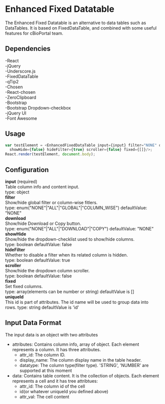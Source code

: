 # Enhanced Fixed Datatable
The Enhanced Fixed Datatable is an alternative to data tables such as DataTables. It is based on FixedDataTable, and combined with some useful features for cBioPortal team.

## Dependencies
  -React <br />
  -jQuery <br />
  -Underscore.js <br />
  -FixedDataTable <br />
  -qTip2 <br />
  -Chosen <br />
  -React-chosen <br />
  -ZeroClipboard <br />
  -Bootstrap <br />
  -Bootstrap Dropdown-checkbox <br />
  -jQuery UI <br />
  -Font Awesome

## Usage
```javascript
var testElement = <EnhancedFixedDataTable input={input} filter="NONE" download="NONE"
  showHide={false} hideFilter={true} scroller={false} fixed={[]}/>;
React.render(testElement, document.body);
```

## Configuration
**input** (required) <br />
  Table column info and content input. <br />
  type: object <br />
**filter** <br />
  Show/hide global filter or column-wise fitlers. <br />
  type: enum("NONE"|"ALL"|"GLOBAL"|"COLUMN_WISE") defaultValue: "NONE" <br />
**download** <br />
  Show/hide Download or Copy button. <br />
  type: enum("NONE"|"ALL"|"DOWNLOAD"|"COPY") defaultValue: "NONE" <br />
**showHide** <br />
  Show/hide the dropdown-checklist used to show/hide columns. <br />
  type: boolean defaultValue: false <br />
**hideFilter** <br />
  Whether to disable a filter when its related column is hidden. <br />
  type: boolean defaultValue: true <br />
**scroller** <br />
  Show/hide the dropdown column scroller. <br />
  type: boolean defaultValue: false <br />
**fixed** <br />
  Set fixed columns.  <br />
  type: array(elements can be number or string) defaultValue is [] <br />
**uniqueId**  <br />
  This id is part of attributes. The id name will be used to group data into rows.
  type: string defaultValue is 'id'

## Input Data Format
The input data is an object with two attributes
* attributes: Contains column info, array of object. Each element represents a column. It has three attributes.
  * attr_id: The column ID.
  * display_name: The column display name in the table header.
  * datatype: The column type(filter type). 'STRING', 'NUMBER' are supported at this moment
* data: Contains table content. It is the collection of objects. Each element represents a cell and it has tree attribtues:
  * attr_id: The column id of the cell
  * id(or whatever uniqueId you defined above)
  * attr_val: The cell content
  
